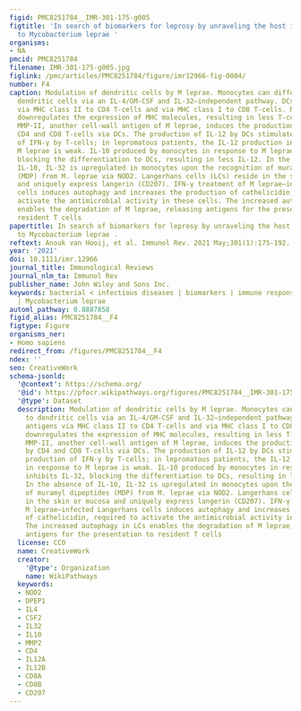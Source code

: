 ```yaml
---
figid: PMC8251784__IMR-301-175-g005
figtitle: 'In search of biomarkers for leprosy by unraveling the host immune response
  to Mycobacterium leprae '
organisms:
- NA
pmcid: PMC8251784
filename: IMR-301-175-g005.jpg
figlink: /pmc/articles/PMC8251784/figure/imr12966-fig-0004/
number: F4
caption: Modulation of dendritic cells by M leprae. Monocytes can differentiate to
  dendritic cells via an IL‐4/GM‐CSF and IL‐32–independent pathway. DCs present antigens
  via MHC class II to CD4 T‐cells and via MHC class I to CD8 T‐cells. M leprae/PGL‐I
  downregulates the expression of MHC molecules, resulting in less T‐cell priming.
  MMP‐II, another cell‐wall antigen of M leprae, induces the production of IFN‐γ by
  CD4 and CD8 T‐cells via DCs. The production of IL‐12 by DCs stimulates the production
  of IFN‐γ by T‐cells; in lepromatous patients, the IL‐12 production in response to
  M leprae is weak. IL‐10 produced by monocytes in response to M leprae inhibits IL‐32,
  blocking the differentiation to DCs, resulting in less IL‐12. In the absence of
  IL‐10, IL‐32 is upregulated in monocytes upon the recognition of muramyl dipeptides
  (MDP) from M. leprae via NOD2. Langerhans cells (LCs) reside in the skin or mucosa
  and uniquely express langerin (CD207). IFN‐γ treatment of M leprae–infected Langerhans
  cells induces autophagy and increases the production of cathelicidin, required to
  activate the antimicrobial activity in these cells. The increased autophagy in LCs
  enables the degradation of M leprae, releasing antigens for the presentation to
  resident T cells
papertitle: In search of biomarkers for leprosy by unraveling the host immune response
  to Mycobacterium leprae .
reftext: Anouk van Hooij, et al. Immunol Rev. 2021 May;301(1):175-192.
year: '2021'
doi: 10.1111/imr.12966
journal_title: Immunological Reviews
journal_nlm_ta: Immunol Rev
publisher_name: John Wiley and Sons Inc.
keywords: bacterial < infectious diseases | biomarkers | immune response | leprosy
  | Mycobacterium leprae
automl_pathway: 0.8887858
figid_alias: PMC8251784__F4
figtype: Figure
organisms_ner:
- Homo sapiens
redirect_from: /figures/PMC8251784__F4
ndex: ''
seo: CreativeWork
schema-jsonld:
  '@context': https://schema.org/
  '@id': https://pfocr.wikipathways.org/figures/PMC8251784__IMR-301-175-g005.html
  '@type': Dataset
  description: Modulation of dendritic cells by M leprae. Monocytes can differentiate
    to dendritic cells via an IL‐4/GM‐CSF and IL‐32–independent pathway. DCs present
    antigens via MHC class II to CD4 T‐cells and via MHC class I to CD8 T‐cells. M leprae/PGL‐I
    downregulates the expression of MHC molecules, resulting in less T‐cell priming.
    MMP‐II, another cell‐wall antigen of M leprae, induces the production of IFN‐γ
    by CD4 and CD8 T‐cells via DCs. The production of IL‐12 by DCs stimulates the
    production of IFN‐γ by T‐cells; in lepromatous patients, the IL‐12 production
    in response to M leprae is weak. IL‐10 produced by monocytes in response to M leprae
    inhibits IL‐32, blocking the differentiation to DCs, resulting in less IL‐12.
    In the absence of IL‐10, IL‐32 is upregulated in monocytes upon the recognition
    of muramyl dipeptides (MDP) from M. leprae via NOD2. Langerhans cells (LCs) reside
    in the skin or mucosa and uniquely express langerin (CD207). IFN‐γ treatment of
    M leprae–infected Langerhans cells induces autophagy and increases the production
    of cathelicidin, required to activate the antimicrobial activity in these cells.
    The increased autophagy in LCs enables the degradation of M leprae, releasing
    antigens for the presentation to resident T cells
  license: CC0
  name: CreativeWork
  creator:
    '@type': Organization
    name: WikiPathways
  keywords:
  - NOD2
  - DPEP1
  - IL4
  - CSF2
  - IL32
  - IL10
  - MMP2
  - CD4
  - IL12A
  - IL12B
  - CD8A
  - CD8B
  - CD207
---
```

